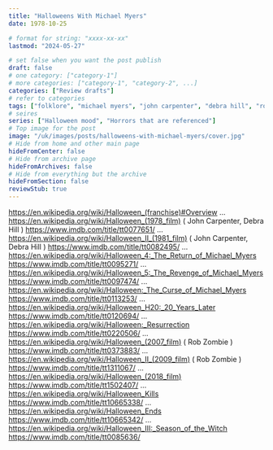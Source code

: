 ```yaml
---
title: "Halloweens With Michael Myers"
date: 1978-10-25

# format for string: "xxxx-xx-xx"
lastmod: "2024-05-27"

# set false when you want the post publish
draft: false
# one category: ["category-1"]
# more categories: ["category-1", "category-2", ...]
categories: ["Review drafts"]
# refer to categories
tags: ["folklore", "michael myers", "john carpenter", "debra hill", "rob zombie"]
# seires
series: ["Halloween mood", "Horrors that are referenced"]
# Top image for the post
image: "/uk/images/posts/halloweens-with-michael-myers/cover.jpg"
# Hide from home and other main page
hideFromCenter: false
# Hide from archive page
hideFromArchives: false
# Hide from everything but the archive
hideFromSection: false
reviewStub: true
---
```

https://en.wikipedia.org/wiki/Halloween_(franchise)#Overview
...
https://en.wikipedia.org/wiki/Halloween_(1978_film) ( John Carpenter, Debra Hill )
https://www.imdb.com/title/tt0077651/
...
https://en.wikipedia.org/wiki/Halloween_II_(1981_film) ( John Carpenter, Debra Hill )
https://www.imdb.com/title/tt0082495/
...
https://en.wikipedia.org/wiki/Halloween_4:_The_Return_of_Michael_Myers
https://www.imdb.com/title/tt0095271/
...
https://en.wikipedia.org/wiki/Halloween_5:_The_Revenge_of_Michael_Myers
https://www.imdb.com/title/tt0097474/
...
https://en.wikipedia.org/wiki/Halloween:_The_Curse_of_Michael_Myers
https://www.imdb.com/title/tt0113253/
...
https://en.wikipedia.org/wiki/Halloween_H20:_20_Years_Later
https://www.imdb.com/title/tt0120694/
...
https://en.wikipedia.org/wiki/Halloween:_Resurrection
https://www.imdb.com/title/tt0220506/
...
https://en.wikipedia.org/wiki/Halloween_(2007_film) ( Rob Zombie )
https://www.imdb.com/title/tt0373883/
...
https://en.wikipedia.org/wiki/Halloween_II_(2009_film) ( Rob Zombie )
https://www.imdb.com/title/tt1311067/
...
https://en.wikipedia.org/wiki/Halloween_(2018_film)
https://www.imdb.com/title/tt1502407/
...
https://en.wikipedia.org/wiki/Halloween_Kills
https://www.imdb.com/title/tt10665338/
...
https://en.wikipedia.org/wiki/Halloween_Ends
https://www.imdb.com/title/tt10665342/
...
https://en.wikipedia.org/wiki/Halloween_III:_Season_of_the_Witch
https://www.imdb.com/title/tt0085636/
<!--more-->